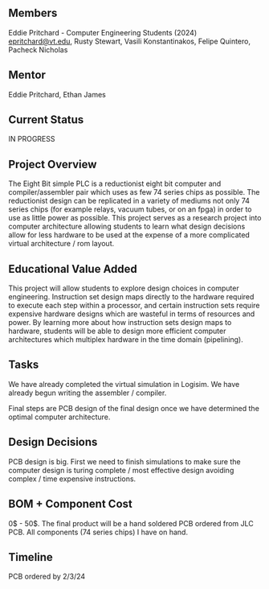## Members
Eddie Pritchard - Computer Engineering Students (2024) epritchard@vt.edu, 
Rusty Stewart,
Vasili Konstantinakos, 
Felipe Quintero, 
Pacheck Nicholas 


## Mentor
Eddie Pritchard, Ethan James

## Current Status
IN PROGRESS

## Project Overview

The Eight Bit simple PLC is a reductionist eight bit computer and compiler/assembler pair which uses as few 74 series chips as possible. The reductionist design can be replicated in a variety of mediums not only 74 series chips (for example relays, vacuum tubes, or on an fpga) in order to use as little power as possible. This project serves as a research project into computer architecture allowing students to learn what design decisions allow for less hardware to be used at the expense of a more complicated virtual architecture / rom layout. 

## Educational Value Added

This project will allow students to explore design choices in computer engineering. Instruction set design maps directly to the hardware required to execute each step within a processor, and certain instruction sets require expensive hardware designs which are wasteful in terms of resources and power. By learning more about how instruction sets design maps to hardware, students will be able to design more efficient computer architectures which multiplex hardware in the time domain (pipelining).

## Tasks

We have already completed the virtual simulation in Logisim.
We have already begun writing the assembler / compiler.

Final steps are PCB design of the final design once we have determined the optimal computer architecture. 

## Design Decisions

PCB design is big. First we need to finish simulations to make sure the computer design is turing complete / most effective design avoiding complex / time expensive instructions.


## BOM + Component Cost

0$ - 50$. The final product will be a hand soldered PCB ordered from JLC PCB. All components (74 series chips) I have on hand.

## Timeline

PCB ordered by 2/3/24

